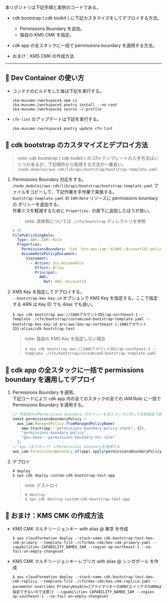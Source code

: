 本リポジトリは下記手順と実例のコードである。

- cdk bootstrap ( cdk toolkit ) に下記カスタマイズをしてデプロイする方法。

  - Permissions Boundary を追加。
  - 独自の KMS CMK を指定。

- cdk app の全スタックに一括で permissions boundary を適用する方法。

* おまけ：KMS CMK の作成方法

---

## 🚀 Dev Container の使い方

- コンテナのビルドをした後は下記を実行する。

  ```shell
  ika-musume:/workspace$ npm ci
  ika-musume:/workspace$ poetry install --no-root
  ika-musume:/workspace$ source ~/.profile
  ```

- `cfn-lint` のアップデートは下記を実行する。
  ```shell
  ika-musume:/workspace$ poetry update cfn-lint
  ```

## 🚀 cdk bootstrap のカスタマイズとデプロイ方法

> note: cdk bootstrap ( cdk toolkit ) の CFn テンプレートの入手方法はいくつかあるが、下記場所から取得する方法が一番良い。  
> `/node_modules/aws-cdk/lib/api/bootstrap/bootstrap-template.yaml`

1. Permissions Boundary 対応をする。  
   `/node_modules/aws-cdk/lib/api/bootstrap/bootstrap-template.yaml` ファイルをコピーして、下記作業を手作業で実施する。  
   `bootstrap-template.yaml` の `IAM:Role` リソースに permissions boundary の ポリシーを追加する。  
   作業ミスを軽減するために `Properties:` の直下に追加したほうが良い。

   > note: 具体例については `./cfn/bootstrap` ディレクトリを参照

   ```yaml
   # 例
   FilePublishingRole:
     Type: AWS::IAM::Role
     Properties:
       PermissionsBoundary: !Sub "arn:aws:iam::${AWS::AccountId}:policy/gov-base---permissions-boundary-for-role"
       AssumeRolePolicyDocument:
         Statement:
           - Action: sts:AssumeRole
             Effect: Allow
             Principal:
               AWS:
                 Ref: AWS::AccountId
   ```

1. KMS Key を指定してデプロイする。  
   `--bootstrap-kms-key-id` オプションで KMS Key を指定する。ここで指定する ARN は Key ID でも Alias でも良い。

   ```shell
   $ npx cdk bootstrap aws://{AWSアカウントID}/ap-northeast-1 --template ./cfn/bootstrap/customized-bootstrap-template.yaml --bootstrap-kms-key-id arn:aws:kms:ap-northeast-1:{AWSアカウントID}:alias/cdk-bootstrap-test
   ```

   > note: 独自の KMS Key を指定しない場合
   >
   > ```shell
   > $ npx cdk bootstrap aws://{AWSアカウントID}/ap-southeast-1 --template ./cfn/bootstrap/customized-bootstrap-template.yaml
   > ```

## 🚀 cdk app の全スタックに一括で permissions boundary を適用してデプロイ

1. Permissions Boundary を適用。  
   下記コードにより cdk app 内の全てのスタックの全ての IAM:Role に一括で Permissions Boundary を適用する。

   ```ts
   // 作成済みのPermissions boundary のポリシーを空スタックに対して名前指定で読み込む
   const permissionsBoundaryPolicy =
     aws_iam.ManagedPolicy.fromManagedPolicyName(
       new Stack(app, "permissions-boundary-policy-stack", {}),
       "permissions-boundary-policy",
       "gov-base---permissions-boundary-for-role"
     );
   // app (全スタック) にPermissions boundaryを適用する
   aws_iam.PermissionsBoundary.of(app).apply(permissionsBoundaryPolicy);
   ```

1. デプロイ

   ```shell
   # deploy
   $ npx cdk deploy custom-cdk-bootstrap-test-app
   ```

   > note: デストロイ
   >
   > ```shell
   > # destroy
   > $ npx cdk destroy custom-cdk-bootstrap-test-app
   > ```

## 🚀 おまけ：KMS CMK の作成方法

- KMS CMK マルチリージョンキー with alias @ 東京 を作成

  ```shell
  $ aws cloudformation deploy --stack-name cdk-bootstrap-test-kms-cmk-primary --template-file ./cfn/kms-cmk/kms-cmk-primary.yaml --capabilities CAPABILITY_NAMED_IAM --region ap-northeast-1 --no-fail-on-empty-changeset
  ```

- KMS CMK マルチリージョンキーレプリカ with alias @ シンガポール を作成

  ```shell
  $ aws cloudformation deploy --stack-name cdk-bootstrap-test-kms-cmk-replica --template-file ./cfn/kms-cmk/kms-cmk-replica.yaml --parameter-overrides PrimaryKeyArn={プライマリキーのARN(エイリアスのARNは指定できないので注意)} --capabilities CAPABILITY_NAMED_IAM --region ap-southeast-1 --no-fail-on-empty-changeset
  ```

